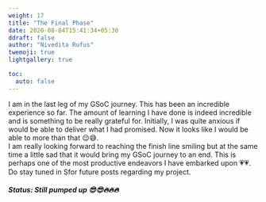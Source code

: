 ```yaml
---
weight: 17
title: "The Final Phase"
date: 2020-08-04T15:41:34+05:30
ddraft: false
author: "Nivedita Rufus"
twemoji: true
lightgallery: true

toc:
  auto: false
---
```


I am in the last leg of my GSoC journey. This has been an incredible experience so far. The amount of learning I have done is indeed incredible and is something to be really grateful for. Initially, I was quite anxious if would be able to deliver what I had promised. Now it looks like I would be able to more than that :relieved::sweat_smile:.  
I am really looking forward to reaching the finish line smiling but at the same time a little sad that it would bring my GSoC journey to an end. This is perhaps one of the most productive endeavors I have embarked upon :heartpulse::heartpulse:.  
Do stay tuned in Sfor future posts regarding my project.

##### Status: Still pumped up :sunglasses::sunglasses::fire::fire::fire: